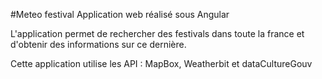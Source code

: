 #Meteo festival
Application web réalisé sous Angular

L'application permet de rechercher des festivals dans toute la france et d'obtenir des informations sur ce dernière.

Cette application utilise les API :
MapBox, Weatherbit et dataCultureGouv
